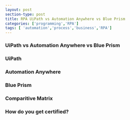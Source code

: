 ```yaml
---
layout: post
section-type: post
title: RPA UiPath vs Automation Anywhere vs Blue Prism
categories: ['programming','RPA']
tags: [ 'automation','process','business','RPA']
---
```



### UiPath vs Automation Anywhere vs Blue Prism  

### UiPath 

### Automation Anywhere

### Blue Prism

### Comparitive Matrix

### How do you get certified?   

